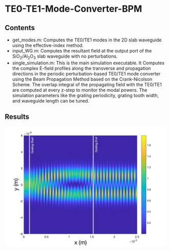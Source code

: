 # TE0-TE1-Mode-Converter-BPM
 
## Contents
- get_modes.m: Computes the TE0/TE1 modes in the 2D slab waveguide using the effective-index method.
- input_WG.m: Computes the resultant field at the output port of the SiO<sub>2</sub>/Al<sub>2</sub>O<sub>3</sub> slab waveguide with no perturbations.
- single_simulation.m: This is the main simulation executable. It Computes the complex E-field profiles along the transverse and propagation directions in the periodic perturbation-based TE0/TE1 mode converter using the Beam Propagation Method based on the Crank-Nicolson Scheme. The overlap integral of the propagating field with the TE0/TE1 are computed at every z-step to monitor the modal powers. The simulation parameters like the grating periodicity, grating tooth width, and waveguide length can be tuned. 

## Results
![alt text](./results/1.jpg)
